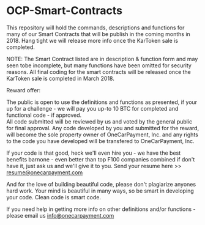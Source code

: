 # OCP-Smart-Contracts
This repository will hold the commands, descriptions and functions for many of our Smart Contracts that will be publish in the coming months in 2018. Hang tight we will release more info once the KarToken sale is completed.

NOTE: The Smart Contract listed are in description & function form and may seen tobe incomplete, but many functions have been omitted for security reasons. All final coding for the smart contracts will be released once the KarToken sale is completed in March 2018.  

Reward offer:

The public is open to use the definitions and functions as presented, if your up for a challenge - we will pay you up-to 10 BTC for completed and functional code - if approved.  
All code submitted will be reviewed by us and voted by the general public for final approval. 
Any code developed by you and submitted for the reward, will become the sole property owner of OneCarPayment, Inc. and any rights to the code you have developed will be transfered to OneCarPayment, Inc.  

If your code is that good, heck we'll even hire you - we have the best benefits barnone - even better than top F100 companies combined if don't have it, just ask us and we'll give it to you. 
Send your resume here >> resume@onecarpayment.com

And for the love of building beautiful code, please don't plagiarize anyones hard work. Your mind is beautiful in many ways, so be smart in developing your code.   Clean code is smart code.

If you need help in getting more info on other definitions and/or functions - please email us info@onecarpayment.com
